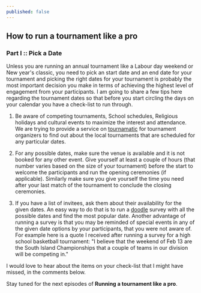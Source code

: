 ```yaml
---
published: false
---
```


## How to run a tournament like a pro

### Part I :: Pick a Date

Unless you are running an annual tournament like a Labour day weekend or New year's classic, you need to pick an start date and an end date for your tournament and picking the right dates for your tournament is probably the most important decision you make in terms of achieving the highest level of engagement from your participants.
I am going to share a few tips here regarding the tournament dates so that before you start circling the days on your calendar you have a check-list to run through.



1. Be aware of competing tournaments, School schedules, Religious holidays and cultural events to maximize the interest and attendance. We are trying to provide a service on [tournamatic](https://www.tournamatic.com "tournamatic") for tournament organizers to find out about the local tournaments that are scheduled for any particular dates.

2. For any possible dates, make sure the venue is available and it is not booked for any other event. Give yourself at least a couple of hours (that number varies based on the size of your tournament) before the start to welcome the participants and run the opening ceremonies (if applicable). Similarly make sure you give yourself the time you need after your last match of the tournament to conclude the closing ceremonies.

3. If you have a list of invitees, ask them about their availability for the given dates. An easy way to do that is to run a [doodle](http://doodle.com "doodle") survey with all the possible dates and find the most popular date. Another advantage of running a survey is that you may be reminded of special events in any of the given date options by your participants, that you were not aware of. For example here is a quote I received after running a survey for a high school basketball tournament:
"I believe that the weekend of Feb 13 are the South Island Championships that a couple of teams in our division will be competing in."

I would love to hear about the items on your check-list that I might have missed, in the comments below.

Stay tuned for the next episodes of **Running a tournament like a pro**.
